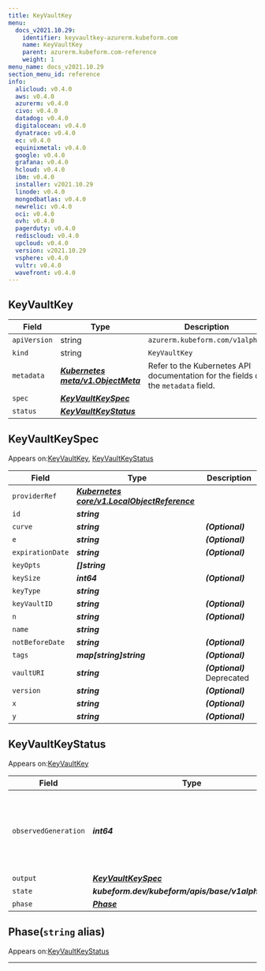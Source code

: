 ```yaml
---
title: KeyVaultKey
menu:
  docs_v2021.10.29:
    identifier: keyvaultkey-azurerm.kubeform.com
    name: KeyVaultKey
    parent: azurerm.kubeform.com-reference
    weight: 1
menu_name: docs_v2021.10.29
section_menu_id: reference
info:
  alicloud: v0.4.0
  aws: v0.4.0
  azurerm: v0.4.0
  civo: v0.4.0
  datadog: v0.4.0
  digitalocean: v0.4.0
  dynatrace: v0.4.0
  ec: v0.4.0
  equinixmetal: v0.4.0
  google: v0.4.0
  grafana: v0.4.0
  hcloud: v0.4.0
  ibm: v0.4.0
  installer: v2021.10.29
  linode: v0.4.0
  mongodbatlas: v0.4.0
  newrelic: v0.4.0
  oci: v0.4.0
  ovh: v0.4.0
  pagerduty: v0.4.0
  rediscloud: v0.4.0
  upcloud: v0.4.0
  version: v2021.10.29
  vsphere: v0.4.0
  vultr: v0.4.0
  wavefront: v0.4.0
---
```


## KeyVaultKey
| Field | Type | Description |
| ------ | ----- | ----------- |
| `apiVersion` | string | `azurerm.kubeform.com/v1alpha1` |
|    `kind` | string | `KeyVaultKey` |
| `metadata` | ***[Kubernetes meta/v1.ObjectMeta](https://v1-18.docs.kubernetes.io/docs/reference/generated/kubernetes-api/v1.18/#objectmeta-v1-meta)***|Refer to the Kubernetes API documentation for the fields of the `metadata` field.|
| `spec` | ***[KeyVaultKeySpec](#keyvaultkeyspec)***||
| `status` | ***[KeyVaultKeyStatus](#keyvaultkeystatus)***||
## KeyVaultKeySpec

Appears on:[KeyVaultKey](#keyvaultkey), [KeyVaultKeyStatus](#keyvaultkeystatus)

| Field | Type | Description |
| ------ | ----- | ----------- |
| `providerRef` | ***[Kubernetes core/v1.LocalObjectReference](https://v1-18.docs.kubernetes.io/docs/reference/generated/kubernetes-api/v1.18/#localobjectreference-v1-core)***||
| `id` | ***string***||
| `curve` | ***string***| ***(Optional)*** |
| `e` | ***string***| ***(Optional)*** |
| `expirationDate` | ***string***| ***(Optional)*** |
| `keyOpts` | ***[]string***||
| `keySize` | ***int64***| ***(Optional)*** |
| `keyType` | ***string***||
| `keyVaultID` | ***string***| ***(Optional)*** |
| `n` | ***string***| ***(Optional)*** |
| `name` | ***string***||
| `notBeforeDate` | ***string***| ***(Optional)*** |
| `tags` | ***map[string]string***| ***(Optional)*** |
| `vaultURI` | ***string***| ***(Optional)*** Deprecated|
| `version` | ***string***| ***(Optional)*** |
| `x` | ***string***| ***(Optional)*** |
| `y` | ***string***| ***(Optional)*** |
## KeyVaultKeyStatus

Appears on:[KeyVaultKey](#keyvaultkey)

| Field | Type | Description |
| ------ | ----- | ----------- |
| `observedGeneration` | ***int64***| ***(Optional)*** Resource generation, which is updated on mutation by the API Server.|
| `output` | ***[KeyVaultKeySpec](#keyvaultkeyspec)***| ***(Optional)*** |
| `state` | ***kubeform.dev/kubeform/apis/base/v1alpha1.State***| ***(Optional)*** |
| `phase` | ***[Phase](#phase)***| ***(Optional)*** |
## Phase(`string` alias)

Appears on:[KeyVaultKeyStatus](#keyvaultkeystatus)

---
